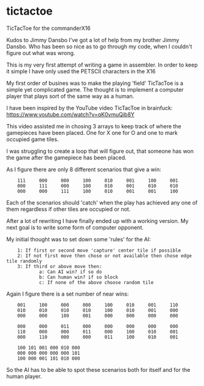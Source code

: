 # tictactoe
TicTacToe for the commanderX16

Kudos to Jimmy Dansbo
I've got a lot of help from my brother Jimmy Dansbo. Who has been so nice as to
go through my code, when I couldn't figure out what was wrong.

This is my very first attempt of writing a game in assembler.
In order to keep it simple I have only used the PETSCII characters in the X16

My first order of busines was to make the playing 'field'
TicTacToe is a simple yet complicated game.
The thought is to implement a computer player that plays sort of the same way as a human.

I have been inspired by the YouTube video TicTacToe in brainfuck:
  https://www.youtube.com/watch?v=qK0vmuQib8Y

This video assisted me in chosing 3 arrays to keep track of where the gamepieces
have been placed. One for X one for O and one to mark occupied game tiles.

I was struggling to create a loop that will figure out, that someone has won the
game after the gamepiece has been placed.

As I figure there are only 8 different scenarios that give a win:

        111     000     000     100     010     001     100     001
        000     111     000     100     010     001     010     010
        000     000     111     100     010     001     001     100

Each of the scenarios should 'catch' when the play has achieved any one of them
regardless if other tiles are occupied or not.

After a lot of rewriting I have finally ended up with a working version.
My next goal is to write some form of computer opponent.

My initial thought was to set down some 'rules' for the AI:

        1: If first or second move 'capture' center tile if possible
        2: If not first move then chose or not available then chose edge tile randomly
        3: If third or above move then:
                a: Can AI win? if so do
                b: Can human win? if so block
                c: If none of the above choose random tile

Again I figure there is a set number of near wins:

        001     100     000     000     100     010     001     110
        010     010     010     010     100     010     001     000
        000     000     100     001     000     000     000     000

        000     000     011     000     000     000     000     000
        110     000     000     011     000     100     010     001
        000     110     000     000     011     100     010     001

        100	101	001	000	010	000
        000	000	000	000	000	101
        100	000	001	101	010	000

So the AI has to be able to spot these scenarios both for itself and for the human player.
